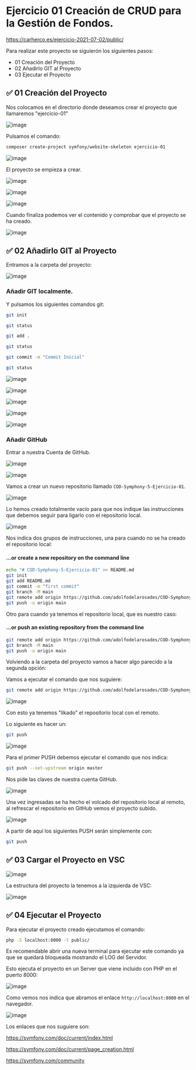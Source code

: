 # Ejercicio 01 Creación de CRUD para la Gestión de Fondos.

https://carherco.es/ejercicio-2021-07-02/public/

Para realizar este proyecto se siguierón los siguientes pasos:

* 01 Creación del Proyecto
* 02 Añadirlo GIT al Proyecto
* 03 Ejecutar el Proyecto

## ✅ 01 Creación del Proyecto

Nos colocamos en el directorio donde deseamos crear el proyecto que llamaremos "ejercicio-01"

![image](https://user-images.githubusercontent.com/23094588/124347228-c7bc5600-dbe3-11eb-9134-ee7e7821380c.png)

Pulsamos el comando:

```sh
composer create-project symfony/website-skeleton ejercicio-01
```

![image](https://user-images.githubusercontent.com/23094588/124347259-ede1f600-dbe3-11eb-8d6e-465eddd9ce2d.png)

El proyecto se empieza a crear.

![image](https://user-images.githubusercontent.com/23094588/124347297-3f8a8080-dbe4-11eb-93cb-9c8da4f6b123.png)

![image](https://user-images.githubusercontent.com/23094588/124347319-60eb6c80-dbe4-11eb-8b8f-9b1b86a3313c.png)

![image](https://user-images.githubusercontent.com/23094588/124347367-a314ae00-dbe4-11eb-947b-0d403f63b88b.png)

Cuando finaliza podemos ver el contenido y comprobar que el proyecto se ha creado.

![image](https://user-images.githubusercontent.com/23094588/124347392-d8b99700-dbe4-11eb-92e6-7045e9b3e9f5.png)

## ✅ 02 Añadirlo GIT al Proyecto

Entramos a la carpeta del proyecto:

![image](https://user-images.githubusercontent.com/23094588/124347589-b4aa8580-dbe5-11eb-8125-1ebdbd277a4d.png)

### Añadir GIT localmente.

Y pulsamos los siguientes comandos git:

```sh
git init

git status

git add .

git status

git commit -m "Commit Inicial"

git status
```

![image](https://user-images.githubusercontent.com/23094588/124347738-5b8f2180-dbe6-11eb-9d5c-07cbd5230023.png)

![image](https://user-images.githubusercontent.com/23094588/124347781-9ee99000-dbe6-11eb-8c3b-b520afa59970.png)

![image](https://user-images.githubusercontent.com/23094588/124347844-ef60ed80-dbe6-11eb-9b4f-00cf3f579650.png)

![image](https://user-images.githubusercontent.com/23094588/124347856-01429080-dbe7-11eb-98ff-525f140e2fe4.png)

![image](https://user-images.githubusercontent.com/23094588/124347951-74e49d80-dbe7-11eb-9ddd-08c24a9cbf2d.png)


### Añadir GitHub

Entrar a nuestra Cuenta de GitHub.

![image](https://user-images.githubusercontent.com/23094588/124348956-1f12f400-dbed-11eb-82ff-c5424c1aced2.png)

![image](https://user-images.githubusercontent.com/23094588/124348984-3b169580-dbed-11eb-956e-7afe982190ad.png)

Vamos a crear un nuevo repositorio llamado `COD-Symphony-5-Ejercicio-01`.

![image](https://user-images.githubusercontent.com/23094588/124351514-23460e00-dbfb-11eb-8711-24ecf2bcc91a.png)

Lo hemos creado totalmente vacío para que nos indique las instrucciones que debemos seguir para ligarlo con el repositorio local.

![image](https://user-images.githubusercontent.com/23094588/124351752-81272580-dbfc-11eb-95aa-688564cb12d0.png)


Nos indica dos grupos de instrucciones, una para cuando no se ha creado el repositorio local:

#### …or create a new repository on the command line

```sh
echo "# COD-Symphony-5-Ejercicio-01" >> README.md
git init
git add README.md
git commit -m "first commit"
git branch -M main
git remote add origin https://github.com/adolfodelarosades/COD-Symphony-5-Ejercicio-01.git
git push -u origin main
```

Otro para cuando ya tenemos el repositorio local, que es nuestro caso:

#### …or push an existing repository from the command line

```sh
git remote add origin https://github.com/adolfodelarosades/COD-Symphony-5-Ejercicio-01.git
git branch -M main
git push -u origin main
```

Volviendo a la carpeta del proyecto vamos a hacer algo parecido a la segunda opción:

Vamos a ejecutar el comando que nos suguiere:

```sh
git remote add origin https://github.com/adolfodelarosades/COD-Symphony-5-Ejercicio-01.git
```

![image](https://user-images.githubusercontent.com/23094588/124352027-2b537d00-dbfe-11eb-9d59-4fcc620ee96b.png)

Con esto ya tenemos "likado" el repositorio local con el remoto.

Lo siguiente es hacer un:

```sh
git push
```

![image](https://user-images.githubusercontent.com/23094588/124352104-92713180-dbfe-11eb-80a2-61b6f530a928.png)


Para el primer PUSH debemos ejecutar el comando que nos indica:

```sh
git push --set-upstream origin master
```

Nos pide las claves de nuestra cuenta GitHub.

![image](https://user-images.githubusercontent.com/23094588/124352238-8fc30c00-dbff-11eb-969e-2c8c20b2c9f7.png)

Una vez ingresadas se ha hecho el volcado del repositorio local al remoto, al refrescar el repositorio en GitHub vemos el proyecto subido.

![image](https://user-images.githubusercontent.com/23094588/124352299-de70a600-dbff-11eb-90c0-17e278b2bc86.png)

A partir de aquí los siguientes PUSH serán simplemente con:

```sh
git push
```

## ✅ 03 Cargar el Proyecto en VSC

![image](https://user-images.githubusercontent.com/23094588/124352564-48d61600-dc01-11eb-9d6f-c6f91e212887.png)

La estructura del proyecto la tenemos a la izquierda de VSC:

![image](https://user-images.githubusercontent.com/23094588/124352591-6f944c80-dc01-11eb-9bab-4f3f46abbb38.png)


## ✅ 04 Ejecutar el Proyecto

Para ejecutar el proyecto creado ejecutamos el comando:

```sh
php -S localhost:8000 -t public/
```

Es recomendable abrir una nueva terminal para ejecutar este comando ya que se quedará bloqueada mostrando el LOG del Servidor.

Esto ejecuta el proyecto en un Server que viene incluido con PHP en el puerto 8000:

![image](https://user-images.githubusercontent.com/23094588/124352722-78d1e900-dc02-11eb-9a0d-80cb6e0fc773.png)

Como vemos nos indica que abramos el enlace `http://localhost:8000` en el navegador.

![image](https://user-images.githubusercontent.com/23094588/124352792-ed0c8c80-dc02-11eb-80c8-a01efe14dd98.png)

Los enlaces que nos suguiere son:

https://symfony.com/doc/current/index.html

https://symfony.com/doc/current/page_creation.html

https://symfony.com/community













